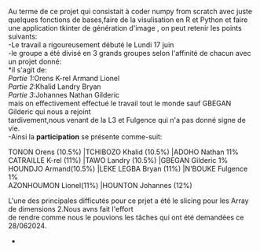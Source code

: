 Au terme de ce projet qui consistait à coder numpy from scratch avec juste quelques fonctions de bases,faire de la visulisation en R et Python et faire une application tkinter de génération d'image ,
on peut retenir les points suivants:<br>
-Le travail a rigoureusement débuté le Lundi 17 juin <br>
-le groupe a été divisé en  3 grands groupes selon l'affinité de chacun avec un projet donné:<br>
 *il s'agit de:<br>
                  *Partie 1*:Orens K-rel Armand Lionel<br>
                  *Partie 2*:Khalid Landry Bryan<br>
                  *Partie 3*:Johannes Nathan Gilderic<br>
mais on effectivement effectué le travail tout le monde sauf GBEGAN Gilderic qui nous a rejoint<br> tardivement,nous venant de la L3 et Fulgence qui n'a pas donné signe de vie.<br>
-Ainsi la **participation** se présente comme-suit:<br>


 TONON Orens (10.5%)          |TCHIBOZO Khalid  (10.5%)       |ADOHO Nathan 11% <br>
 CATRAILLE K-rel (11%)        |TAWO Landry   (10.5%)          |GBEGAN Gilderic 1%<br>
 HOUNDJO Armand(10.5%)        |LEKE LEGBA Bryan (11%)         |N'BOUKE Fulgence 1%<br>
 AZONHOUMON Lionel(11%)       |HOUNTON Johannes (12%)

 L'une des principales difficutés pour ce prjet a été le slicing pour les Array de dimensions 2.Nous avns fait l'effort <br>
 de rendre comme nous le pouvions les tâches qui ont été demandées ce 28/062024.<br>


 
                  

-
